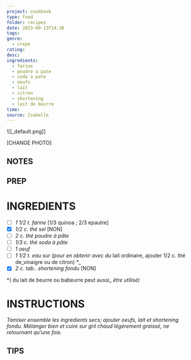 ```yaml
---
project: cookbook
type: food
folder: recipes
date: 2023-09-13T14:38
tags: 
genre:
  - crepe
rating: 
desc: 
ingredients:
  - farine
  - poudre a pate
  - soda a pate
  - oeufs
  - lait
  - citron
  - shortening
  - lait de beurre
time: 
source: Isabelle
---
```


![[_default.png]]

[CHANGE PHOTO]


## NOTES




## PREP


# INGREDIENTS

- [ ] _1 1/2 t. farine_ [1/3 quinoa ; 2/3 epautre]
- [x] _1/2 c. thé sel_ [NON]
- [ ] _2 c. thé poudre à pâte_
- [ ] _1/3 c. thé soda à pâte_
- [ ] _1 oeuf_
- [ ] _1 1/2 t. eau sur (pour en obtenir avec du_ lait ordinaire, ajouter 1/2 c. thé de_vinaigre ou de citron) *_
- [x] _2 c. tab.. shortening fondu_ [NON]

*( du lait de beurre ou babeurre peut aussi_
_être utilisé)_



# INSTRUCTIONS

_Tamiser ensemble les ingrédients secs; ajouter_
_oeufs, lait et shortening fondu. Mélanger_
_bien et cuire sur gril chaud légèrement graissé,_
_ne retournant qu’une fois._



## TIPS



